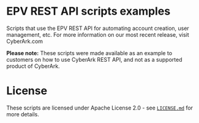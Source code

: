 # EPV REST API scripts examples
Scripts that use the EPV REST API for automating account creation, user management, etc.
For more information on our most recent release, visit CyberArk.com

**Please note:**
These scripts were made available as an example to customers on how to use CyberArk REST API, and not as a supported product of CyberArk.

# License
These scripts are licensed under Apache License 2.0 - see [`LICENSE.md`](LICENSE.md) for more details.